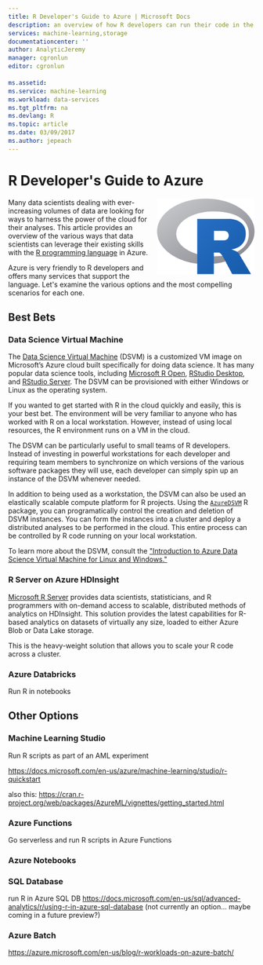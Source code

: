 ```yaml
---
title: R Developer's Guide to Azure | Microsoft Docs
description: an overview of how R developers can run their code in the Azure cloud platform
services: machine-learning,storage
documentationcenter: ''
author: AnalyticJeremy
manager: cgronlun
editor: cgronlun

ms.assetid:
ms.service: machine-learning
ms.workload: data-services
ms.tgt_pltfrm: na
ms.devlang: R
ms.topic: article
ms.date: 03/09/2017
ms.author: jepeach
---
```

# R Developer's Guide to Azure
<img src="media/r-developers-guide/logo_r.svg" alt="R logo" align="right" width="200" />

Many data scientists dealing with ever-increasing volumes of data are looking for ways to harness the power of the cloud for their
analyses.  This article provides an overview of the various ways that data scientists can leverage their existing skills with
the [R programming language](https://www.r-project.org) in Azure.

Azure is very friendly to R developers and offers many services that support the language.  Let's examine the various options and
the most compelling scenarios for each one.

## Best Bets

### Data Science Virtual Machine
The [Data Science Virtual Machine](https://docs.microsoft.com/en-us/azure/machine-learning/data-science-virtual-machine/overview)
(DSVM) is a customized VM image on Microsoft’s Azure cloud built specifically for doing data science. It has many popular data
science tools, including [Microsoft R Open](https://mran.microsoft.com/open/), [RStudio Desktop](https://www.rstudio.com/products/rstudio/#Desktop),
and [RStudio Server](https://www.rstudio.com/products/rstudio/#Server).  The DSVM can be provisioned with either Windows or Linux
as the operating system.

If you wanted to get started with R in the cloud quickly and easily, this is your best bet.  The environment will be very familiar
to anyone who has worked with R on a local workstation.  However, instead of using local resources, the R environment runs on a VM
in the cloud.

The DSVM can be particularly useful to small teams of R developers.  Instead of investing in powerful workstations for each developer
and requiring team members to synchronize on which versions of the various software packages they will use, each developer can
simply spin up an instance of the DSVM whenever needed.

In addition to being used as a workstation, the DSVM can also be used an elastically scalable compute platform for R projects.
Using the <code>[AzureDSVM](https://github.com/Azure/AzureDSVM)</code> R package, you can programatically control the creation
and deletion of DSVM instances.  You can form the instances into a cluster and deploy a distributed analyses to be performed
in the cloud.  This entire process can be controlled by R code running on your local workstation.

To learn more about the DSVM, consult the ["Introduction to Azure Data Science Virtual Machine for Linux and Windows."](https://docs.microsoft.com/en-us/azure/machine-learning/data-science-virtual-machine/overview)

### R Server on Azure HDInsight
[Microsoft R Server](https://docs.microsoft.com/en-us/azure/hdinsight/r-server/r-server-overview) provides data scientists,
statisticians, and R programmers with on-demand access to scalable, distributed methods of analytics on HDInsight.  This solution
provides the latest capabilities for R-based analytics on datasets of virtually any size, loaded to either Azure Blob or
Data Lake storage.

This is the heavy-weight solution that allows you to scale your R code across a cluster.

### Azure Databricks
Run R in notebooks

## Other Options

### Machine Learning Studio
Run R scripts as part of an AML experiment

https://docs.microsoft.com/en-us/azure/machine-learning/studio/r-quickstart

also this:  https://cran.r-project.org/web/packages/AzureML/vignettes/getting_started.html

### Azure Functions
Go serverless and run R scripts in Azure Functions

### Azure Notebooks

### SQL Database
run R in Azure SQL DB  https://docs.microsoft.com/en-us/sql/advanced-analytics/r/using-r-in-azure-sql-database
(not currently an option... maybe coming in a future preview?)

### Azure Batch
https://azure.microsoft.com/en-us/blog/r-workloads-on-azure-batch/
